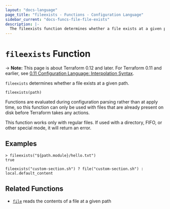 ```yaml
---
layout: "docs-language"
page_title: "fileexists - Functions - Configuration Language"
sidebar_current: "docs-funcs-file-file-exists"
description: |-
  The fileexists function determines whether a file exists at a given path.
---
```


# `fileexists` Function

-> **Note:** This page is about Terraform 0.12 and later. For Terraform 0.11 and
earlier, see
[0.11 Configuration Language: Interpolation Syntax](../../configuration-0-11/interpolation.html).

`fileexists` determines whether a file exists at a given path.

```hcl
fileexists(path)
```

Functions are evaluated during configuration parsing rather than at apply time,
so this function can only be used with files that are already present on disk
before Terraform takes any actions.

This function works only with regular files. If used with a directory, FIFO,
or other special mode, it will return an error.

## Examples

```
> fileexists("${path.module}/hello.txt")
true
```

```hcl
fileexists("custom-section.sh") ? file("custom-section.sh") : local.default_content
```

## Related Functions

* [`file`](./file.html) reads the contents of a file at a given path
